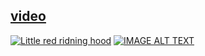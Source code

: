 ## [video](https://youtu.be/OMlsGLo9ZIM)

[![Little red ridning hood](http://i.imgur.com/7YTMFQp.png)](https://vimeo.com/3514904 "Little red riding hood - Click to Watch!")
[![IMAGE ALT TEXT](http://img.youtube.com/vi/OMlsGLo9ZIM/0.jpg)](https://youtu.be/OMlsGLo9ZIM)



